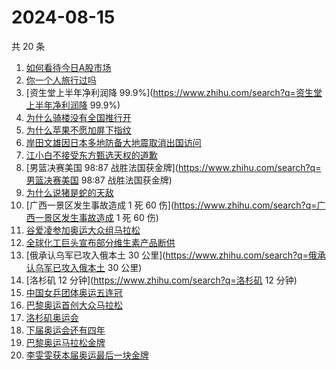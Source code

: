 # 2024-08-15

共 20 条

<!-- BEGIN -->
<!-- 最后更新时间 Thu Aug 15 2024 14:09:39 GMT+0800 (China Standard Time) -->

1. [如何看待今日A股市场](https://www.zhihu.com/search?q=如何看待今日A股市场)
1. [你一个人旅行过吗](https://www.zhihu.com/search?q=你一个人旅行过吗)
1. [资生堂上半年净利润降
   99.9%](https://www.zhihu.com/search?q=资生堂上半年净利润降 99.9%)
1. [为什么骑楼没有全国推行开](https://www.zhihu.com/search?q=为什么骑楼没有全国推行开)
1. [为什么苹果不愿加屏下指纹](https://www.zhihu.com/search?q=为什么苹果不愿加屏下指纹)
1. [岸田文雄因日本多地防备大地震取消出国访问](https://www.zhihu.com/search?q=岸田文雄因日本多地防备大地震取消出国访问)
1. [江小白不接受东方甄选天权的道歉](https://www.zhihu.com/search?q=江小白不接受东方甄选天权的道歉)
1. [男篮决赛美国 98:87
   战胜法国获金牌](https://www.zhihu.com/search?q=男篮决赛美国 98:87
   战胜法国获金牌)
1. [为什么说猪是蛇的天敌](https://www.zhihu.com/search?q=为什么说猪是蛇的天敌)
1. [广西一景区发生事故造成 1 死 60
   伤](https://www.zhihu.com/search?q=广西一景区发生事故造成 1 死 60 伤)
1. [谷爱凌参加奥运大众组马拉松](https://www.zhihu.com/search?q=谷爱凌参加奥运大众组马拉松)
1. [全球化工巨头宣布部分维生素产品断供](https://www.zhihu.com/search?q=全球化工巨头宣布部分维生素产品断供)
1. [俄承认乌军已攻入俄本土 30
   公里](https://www.zhihu.com/search?q=俄承认乌军已攻入俄本土 30 公里)
1. [洛杉矶 12 分钟](https://www.zhihu.com/search?q=洛杉矶 12 分钟)
1. [中国女乒团体奥运五连冠](https://www.zhihu.com/search?q=中国女乒团体奥运五连冠)
1. [巴黎奥运首创大众马拉松](https://www.zhihu.com/search?q=巴黎奥运首创大众马拉松)
1. [洛杉矶奥运会](https://www.zhihu.com/search?q=洛杉矶奥运会)
1. [下届奥运会还有四年](https://www.zhihu.com/search?q=下届奥运会还有四年)
1. [巴黎奥运马拉松金牌](https://www.zhihu.com/search?q=巴黎奥运马拉松金牌)
1. [李雯雯获本届奥运最后一块金牌](https://www.zhihu.com/search?q=李雯雯获本届奥运最后一块金牌)

<!-- END -->
